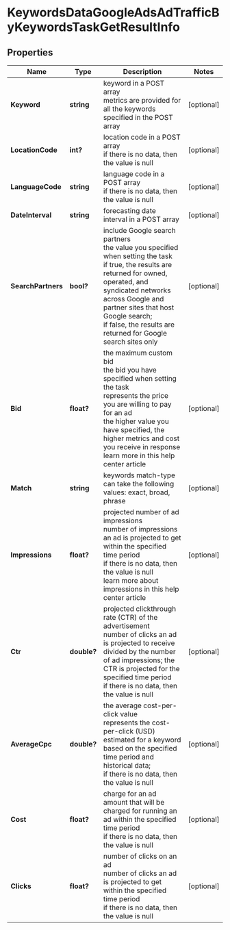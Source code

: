# KeywordsDataGoogleAdsAdTrafficByKeywordsTaskGetResultInfo


## Properties

| Name | Type | Description | Notes |
|------------ | ------------- | ------------- | -------------|
**Keyword** | **string** | keyword in a POST array<br>metrics are provided for all the keywords specified in the POST array |[optional]|
**LocationCode** | **int?** | location code in a POST array<br>if there is no data, then the value is null |[optional]|
**LanguageCode** | **string** | language code in a POST array<br>if there is no data, then the value is null |[optional]|
**DateInterval** | **string** | forecasting date interval in a POST array |[optional]|
**SearchPartners** | **bool?** | include Google search partners<br>the value you specified when setting the task<br>if true, the results are returned for owned, operated, and syndicated networks across Google and partner sites that host Google search;<br>if false, the results are returned for Google search sites only |[optional]|
**Bid** | **float?** | the maximum custom bid<br>the bid you have specified when setting the task<br>represents the price you are willing to pay for an ad<br>the higher value you have specified, the higher metrics and cost you receive in response<br>learn more in this help center article |[optional]|
**Match** | **string** | keywords match-type<br>can take the following values: exact, broad, phrase |[optional]|
**Impressions** | **float?** | projected number of ad impressions<br>number of impressions an ad is projected to get within the specified time period<br>if there is no data, then the value is null<br>learn more about impressions in this help center article |[optional]|
**Ctr** | **double?** | projected clickthrough rate (CTR) of the advertisement<br>number of clicks an ad is projected to receive divided by the number of ad impressions; the CTR is projected for the specified time period<br>if there is no data, then the value is null |[optional]|
**AverageCpc** | **double?** | the average cost-per-click value<br>represents the cost-per-click (USD) estimated for a keyword based on the specified time period and historical data;<br>if there is no data, then the value is null |[optional]|
**Cost** | **float?** | charge for an ad<br>amount that will be charged for running an ad within the specified time period<br>if there is no data, then the value is null |[optional]|
**Clicks** | **float?** | number of clicks on an ad<br>number of clicks an ad is projected to get within the specified time period<br>if there is no data, then the value is null |[optional]|